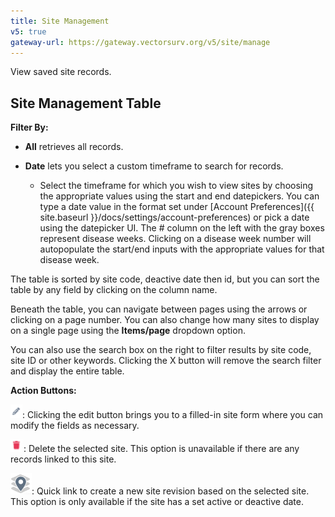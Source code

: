 ```yaml
---
title: Site Management
v5: true
gateway-url: https://gateway.vectorsurv.org/v5/site/manage
---
```


View saved site records.

## Site Management Table

**Filter By:**

- **All** retrieves all records.

- **Date** lets you select a custom timeframe to search for records.

  - Select the timeframe for which you wish to view sites by
    choosing the appropriate values using the start and end
    datepickers. You can type a date value in the format set under
    [Account
    Preferences]({{ site.baseurl }}/docs/settings/account-preferences)
    or pick a date using the datepicker UI. The \# column on the
    left with the gray boxes represent disease weeks. Clicking on a
    disease week number will autopopulate the start/end inputs with
    the appropriate values for that disease week.

The table is sorted by site code, deactive date then id, but you can sort the table by any field by clicking on
the column name.

Beneath the table, you can navigate between pages using the
arrows or clicking on a page number. You can also change how
many sites to display on a single page using the
**Items/page** dropdown option.

You can also use the search box on the right to filter results by site
code, site ID or other keywords. Clicking the X button will remove
the search filter and display the entire table.

**Action Buttons:**

![Pencil icon](/assets/images/docs/action-button-edit.png): Clicking the edit button brings you to a
filled-in site form where you can modify the fields as
necessary.

![Red trash can icon](/assets/images/docs/action-button-delete.png): Delete the selected site. This
option is unavailable if there are any records linked to this site.

![Create site revision](/assets/images/docs/action-button-site-revision.png): Quick link to create a new site revision based on the selected site. This option is only available if the site has a set active or deactive date.
